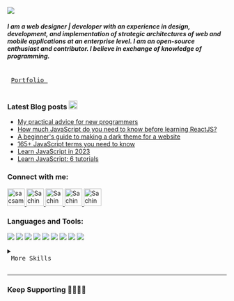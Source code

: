 <a href='https://sachinsamal.netlify.app'><img src ='https://sachinsamal005.netlify.app/img/sachin-samal-logo.png'></a>

<h5>I am a web designer | developer with an experience in design, development, and implementation of strategic architectures of web and mobile applications at an enterprise level. I am an open-source enthusiast and contributor. I believe in exchange of knowledge of programming.</h5>

 <kbd> <br> <a href='https://sachinsamal.netlify.app'>Portfolio </a> <br> </kbd>


### Latest Blog posts <a href="https://opensource.com/users/sacsam005"><img src="https://cdn0.iconfinder.com/data/icons/social-networks-and-media-flat-icons/136/Social_Media_Socialmedia_network_share_socialnetwork_network-22-512.png" width="20"></a>

- [My practical advice for new programmers](https://opensource.com/article/22/8/coding-advice-new-programmers)
- [How much JavaScript do you need to know before learning ReactJS?](https://opensource.com/article/22/7/learn-javascript-before-reactjs)
- [A beginner's guide to making a dark theme for a website](https://opensource.com/article/22/9/dark-theme-website)
- [165+ JavaScript terms you need to know](https://opensource.com/article/22/9/javascript-glossary)
- [Learn JavaScript in 2023](https://opensource.com/article/22/12/learn-javascript-2023)
- [Learn JavaScript: 6 tutorials](https://opensource.com/sites/default/files/2022-11/osdc_javascript-2022-11-30.zip)


<h3>Connect with me:</h3>
<a href="https://opensource.com/users/sacsam005" target="blank">
   <img src="https://pbs.twimg.com/profile_images/469124275572453376/8fd3035c_400x400.png" alt="sacsam005" height="40" width="40" />
</a>
<a href="https://codepen.io/sacsam005" target="blank">
   <img src="https://cdn-icons-png.flaticon.com/512/2111/2111262.png" alt="Sachin Samal on Codepen" height="40" width="40" />
</a>
<a href="https://www.linkedin.com/in/sachin-samal-590b19138/" target="blank">
   <img src="https://upload.wikimedia.org/wikipedia/commons/thumb/c/ca/LinkedIn_logo_initials.png/800px-LinkedIn_logo_initials.png" alt="Sachin Samal on LinkedIn" height="40" width="40" />
</a>
<a href="https://fb.com/sachinsamal120" target="blank">
   <img src="https://raw.githubusercontent.com/rahuldkjain/github-profile-readme-generator/master/src/images/icons/Social/facebook.svg" alt="Sachin Samal on Facebook" height="40" width="40" />
</a>
<a href="https://twitter.com/SachinSamal6" target="blank">
   <img src="https://cdn-icons-png.flaticon.com/512/3256/3256013.png" alt="Sachin Samal on Twitter" height="40" width="40" />
</a>
<br>

<h3>Languages and Tools:</h3>

![](https://img.shields.io/badge/Frontend-React-informational?style=flat&logo=react&logoColor=white&color=0078D7)
![](https://img.shields.io/badge/Frontend-JavaScript-informational?style=flat&logo=JavaScript&logoColor=white&color=0078D7)
![](https://img.shields.io/badge/Backend-CSharp-informational?style=flat&logo=c-sharp&logoColor=white&color=0078D7)
![](https://img.shields.io/badge/Framework-.NET-informational?style=flat&logo=.net&logoColor=white&color=0078D7)
![](https://img.shields.io/badge/Query_Language-MySQL-informational?style=flat&logo=MySQL&logoColor=white&color=0078D7)
![](https://img.shields.io/badge/DBMS-SQL_Server-informational?style=flat&logo=SQL_Server&logoColor=white&color=0078D7)
![](https://img.shields.io/badge/CMS-SharePoint-informational?style=flat&logo=SharePoint&logoColor=white&color=0078D7)
![](https://img.shields.io/badge/RESTful_API-Microsoft_Graph_API-informational?style=flat&logo=Microsoft_Graph_API&logoColor=white&color=0078D7)
![](https://img.shields.io/badge/RESTful_API-SharePoint_REST_API-informational?style=flat&logo=SharePoint_REST_API&logoColor=white&color=0078D7)

<details >
<summary><kbd> <br> More Skills <br> </kbd></summary>
  
<br>
 
![](https://img.shields.io/badge/Version_Control-Git-informational?style=flat&logo=Git&logoColor=white&color=0078D7)
![](https://img.shields.io/badge/Git_hosting-GitHub-informational?style=flat&logo=GitHub&logoColor=white&color=0078D7)
![](https://img.shields.io/badge/DB_Tool-Azure_Data_Studio-informational?style=flat&logo=Azure_Data_Studio&logoColor=white&color=0078D7)
![](https://img.shields.io/badge/Package_Manager-NPM-informational?style=flat&logo=npm&logoColor=white&color=0078D7)
![](https://img.shields.io/badge/Web_Hosting-Netlify-informational?style=flat&logo=netlify&logoColor=white&color=0078D7)
![](https://img.shields.io/badge/Cloud_Hosting-DevOps-informational?style=flat&logo=AzureDevops&logoColor=white&color=0078D7)
![](https://img.shields.io/badge/Cloud_Platform-ServiceNow-informational?style=flat&logo=ServiceNow&logoColor=white&color=0078D7)
![](https://img.shields.io/badge/RPA-UiPath_Studio-informational?style=flat&logo=UiPath_Studio&logoColor=white&color=0078D7)
 
![](https://img.shields.io/badge/MarkUp-Html-informational?style=flat&logo=HTML5&logoColor=white&color=0078D7)
![](https://img.shields.io/badge/Style-CSS-informational?style=flat&logo=css3&logoColor=white&color=0078D7)
![](https://img.shields.io/badge/Style-Tailwind-informational?style=flat&logo=Tailwind-CSS&logoColor=white&color=0078D7)
![](https://img.shields.io/badge/Style-SASS-informational?style=flat&logo=Sass&logoColor=white&color=0078D7)
![](https://img.shields.io/badge/Design-AdobeXD-informational?style=flat&logo=Adobe-XD&logoColor=white&color=0078D7)
![](https://img.shields.io/badge/Design-Sketch-informational?style=flat&logo=Sketch&logoColor=white&color=0078D7)
![](https://img.shields.io/badge/Design-Figma-informational?style=flat&logo=Figma&logoColor=white&color=0078D7)

</details>
 
---
<h3><h3>Keep Supporting 🤜🏻🤛🏻</h3>
